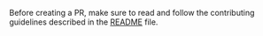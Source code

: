 Before creating a PR, make sure to read and follow the contributing guidelines described in the [README](https://github.com/Glue42/docs/blob/master/README.md) file.
